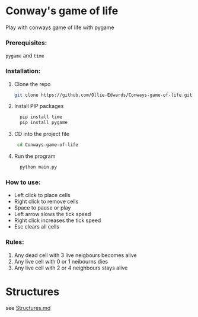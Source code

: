 # Conway's game of life
Play with conways game of life with pygame

### Prerequisites:

  ```pygame``` and ```time```
### Installation:

1. Clone the repo
   ```sh
   git clone https://github.com/Ollie-Edwards/Conways-game-of-life.git
   ```
2. Install PIP packages
   ```sh
     pip install time
     pip install pygame
   ```
3. CD into the project file
   ```sh
    cd Conways-game-of-life
   ```
4. Run the program
   ```sh
     python main.py
   ```
   
### How to use:

 - Left click to place cells
 - Right click to remove cells
 - Space to pause or play
 - Left arrow slows the tick speed
 - Right click increases the tick speed
 - Esc clears all cells

### Rules:
 1. Any dead cell with 3 live neigbours becomes alive
 2. Any live cell with 0 or 1 neibourns dies
 3. Any live cell with 2 or 4 neighbours stays alive

# Structures

see [Structures.md](Structures.md)
